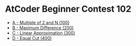 # AtCoder Beginner Contest 102
* [A - Multiple of 2 and N (100)](./A-Multiple_of_2_and_N.md)
* [B - Maximum Difference (200)](./B-Maximum_Difference.md)
* [C - Linear Approximation (300)](./C-Linear_Approximation.md)
* [D - Equal Cut (400)](./D-Equal_Cut.md)
